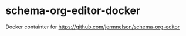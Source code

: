 schema-org-editor-docker
========================

Docker containter for https://github.com/jermnelson/schema-org-editor
